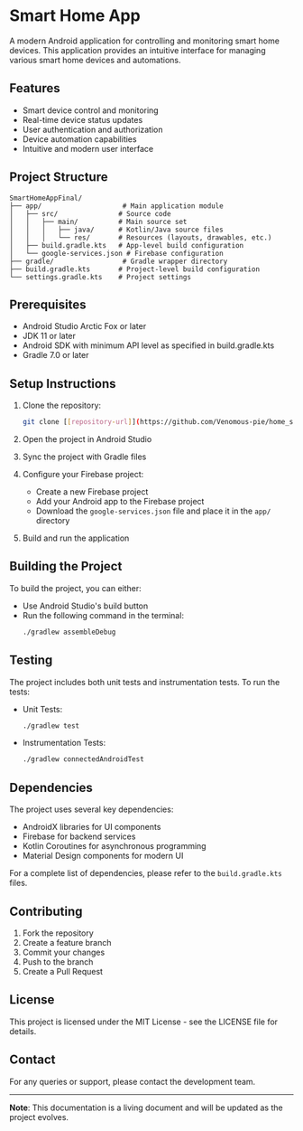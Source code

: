# Smart Home App

A modern Android application for controlling and monitoring smart home devices. This application provides an intuitive interface for managing various smart home devices and automations.

## Features

- Smart device control and monitoring
- Real-time device status updates
- User authentication and authorization
- Device automation capabilities
- Intuitive and modern user interface

## Project Structure

```
SmartHomeAppFinal/
├── app/                    # Main application module
│   ├── src/               # Source code
│   │   ├── main/          # Main source set
│   │   │   ├── java/      # Kotlin/Java source files
│   │   │   └── res/       # Resources (layouts, drawables, etc.)
│   ├── build.gradle.kts   # App-level build configuration
│   └── google-services.json # Firebase configuration
├── gradle/                 # Gradle wrapper directory
├── build.gradle.kts       # Project-level build configuration
└── settings.gradle.kts    # Project settings
```

## Prerequisites

- Android Studio Arctic Fox or later
- JDK 11 or later
- Android SDK with minimum API level as specified in build.gradle.kts
- Gradle 7.0 or later

## Setup Instructions

1. Clone the repository:
   ```bash
   git clone [[repository-url]](https://github.com/Venomous-pie/home_security_final.git)}
   ```

2. Open the project in Android Studio

3. Sync the project with Gradle files

4. Configure your Firebase project:
   - Create a new Firebase project
   - Add your Android app to the Firebase project
   - Download the `google-services.json` file and place it in the `app/` directory

5. Build and run the application

## Building the Project

To build the project, you can either:

- Use Android Studio's build button
- Run the following command in the terminal:
  ```bash
  ./gradlew assembleDebug
  ```

## Testing

The project includes both unit tests and instrumentation tests. To run the tests:

- Unit Tests:
  ```bash
  ./gradlew test
  ```
- Instrumentation Tests:
  ```bash
  ./gradlew connectedAndroidTest
  ```

## Dependencies

The project uses several key dependencies:

- AndroidX libraries for UI components
- Firebase for backend services
- Kotlin Coroutines for asynchronous programming
- Material Design components for modern UI

For a complete list of dependencies, please refer to the `build.gradle.kts` files.

## Contributing

1. Fork the repository
2. Create a feature branch
3. Commit your changes
4. Push to the branch
5. Create a Pull Request

## License

This project is licensed under the MIT License - see the LICENSE file for details.

## Contact

For any queries or support, please contact the development team.

---

**Note**: This documentation is a living document and will be updated as the project evolves. 
